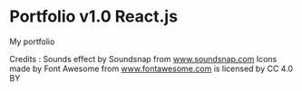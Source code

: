 # Portfolio v1.0 React.js
My portfolio

Credits : 
Sounds effect by Soundsnap from www.soundsnap.com
Icons made by Font Awesome from www.fontawesome.com is licensed by CC 4.0 BY
